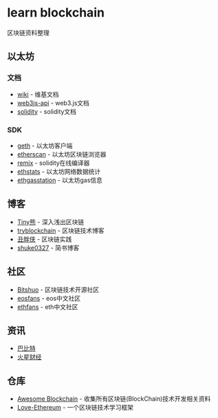 # learn blockchain
区块链资料整理

## 以太坊
### 文档
- [wiki](https://github.com/ethereum/wiki/wiki) - 维基文档
- [web3js-api](https://github.com/ethereum/wiki/wiki/JavaScript-API) - web3.js文档
- [solidity](https://solidity.readthedocs.io/en/v0.4.24/) - solidity文档
### SDK
- [geth](https://github.com/ethereum/go-ethereum) - 以太坊客户端
- [etherscan](https://etherscan.io/) - 以太坊区块链浏览器
- [remix](http://remix.ethereum.org/) - solidity在线编译器
- [ethstats](https://ethstats.net/) - 以太坊网络数据统计
- [ethgasstation](https://ethgasstation.info/index.php) - 以太坊gas信息
## 博客
- [Tiny熊](https://learnblockchain.cn/) - 深入浅出区块链
- [tryblockchain](http://me.tryblockchain.org/) - 区块链技术博客
- [丑胖侠](https://blog.csdn.net/column/details/13651.html) - 区块链实践
- [shuke0327](https://www.jianshu.com/u/29f865fe3598) - 简书博客
## 社区
- [Bitshuo](https://bitshuo.com/) - 区块链技术开源社区
- [eosfans](https://eosfans.io/) - eos中文社区
- [ethfans](https://eosfans.io/) - eth中文社区
## 资讯
- [巴比特](http://www.8btc.com)
- [火星财经](http://www.huoxing24.com/)
## 仓库
- [Awesome Blockchain](https://github.com/chaozh/awesome-blockchain-cn) - 收集所有区块链(BlockChain)技术开发相关资料
- [Love-Ethereum](https://github.com/xianfeng92/Love-Ethereum) - 一个区块链技术学习框架
